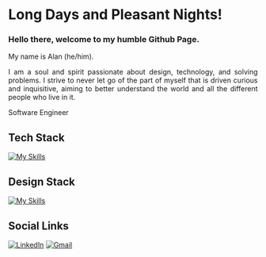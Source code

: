   <div style="text-align: justify">

# Long Days and Pleasant Nights!

### Hello there, welcome to my humble Github Page.

My name is Alan (he/him).

I am a soul and spirit passionate about design, technology, and solving problems. I strive to never let go of the part of myself that is driven curious and inquisitive, aiming to better understand the world and all the different people who live in it.

Software Engineer

## Tech Stack

[![My Skills](https://skillicons.dev/icons?i=html,css,ts,react,redux,nodejs,express,nestjs,mongodb,prisma,mysql,postgres,docker,jest,aws&perline=8)](https://github.com/tandpfun/skill-icons)

## Design Stack

[![My Skills](https://skillicons.dev/icons?i=ae,ai,figma)](https://github.com/tandpfun/skill-icons)

## Social Links

[![LinkedIn](https://img.shields.io/badge/linkedin-%230077B5.svg?style=for-the-badge&logo=linkedin&logoColor=white)](https://www.linkedin.com/in/alan-de-andrade/) [![Gmail](https://img.shields.io/badge/Gmail-D14836?style=for-the-badge&logo=gmail&logoColor=white)](mailto:alanaa92@gmail.com)
